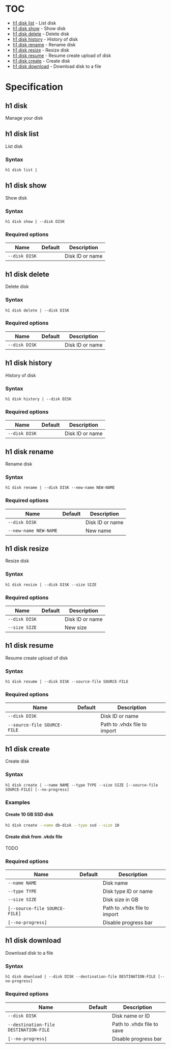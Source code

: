 # TOC

  * [h1 disk list](#h1-disk-list) - List disk
  * [h1 disk show](#h1-disk-show) - Show disk
  * [h1 disk delete](#h1-disk-delete) - Delete disk
  * [h1 disk history](#h1-disk-history) - History of disk
  * [h1 disk rename](#h1-disk-rename) - Rename disk
  * [h1 disk resize](#h1-disk-resize) - Resize disk
  * [h1 disk resume](#h1-disk-resume) - Resume create upload of disk
  * [h1 disk create](#h1-disk-create) - Create disk
  * [h1 disk download](#h1-disk-download) - Download disk to a file


# Specification

## h1 disk

Manage your disk

## h1 disk list

List disk

### Syntax

```h1 disk list | ```

## h1 disk show

Show disk

### Syntax

```h1 disk show | --disk DISK```

### Required options

| Name | Default | Description |
| ---- | ------- | ----------- |
| ```--disk DISK``` |  | Disk ID or name |

## h1 disk delete

Delete disk

### Syntax

```h1 disk delete | --disk DISK```

### Required options

| Name | Default | Description |
| ---- | ------- | ----------- |
| ```--disk DISK``` |  | Disk ID or name |

## h1 disk history

History of disk

### Syntax

```h1 disk history | --disk DISK```

### Required options

| Name | Default | Description |
| ---- | ------- | ----------- |
| ```--disk DISK``` |  | Disk ID or name |

## h1 disk rename

Rename disk

### Syntax

```h1 disk rename | --disk DISK --new-name NEW-NAME```

### Required options

| Name | Default | Description |
| ---- | ------- | ----------- |
| ```--disk DISK``` |  | Disk ID or name |
| ```--new-name NEW-NAME``` |  | New name |

## h1 disk resize

Resize disk

### Syntax

```h1 disk resize | --disk DISK --size SIZE```

### Required options

| Name | Default | Description |
| ---- | ------- | ----------- |
| ```--disk DISK``` |  | Disk ID or name |
| ```--size SIZE``` |  | New size |

## h1 disk resume

Resume create upload of disk

### Syntax

```h1 disk resume | --disk DISK --source-file SOURCE-FILE```

### Required options

| Name | Default | Description |
| ---- | ------- | ----------- |
| ```--disk DISK``` |  | Disk ID or name |
| ```--source-file SOURCE-FILE``` |  | Path to .vhdx file to import |

## h1 disk create

Create disk

### Syntax

```h1 disk create | --name NAME --type TYPE --size SIZE [--source-file SOURCE-FILE] [--no-progress]```

### Examples

#### Create 10 GB SSD disk

```bash
h1 disk create --name db-disk --type ssd --size 10
```

#### Create disk from .vkdx file

TODO

### Required options

| Name | Default | Description |
| ---- | ------- | ----------- |
| ```--name NAME``` |  | Disk name |
| ```--type TYPE``` |  | Disk type ID or name |
| ```--size SIZE``` |  | Disk size in GB |
| ```[--source-file SOURCE-FILE]``` |  | Path to .vhdx file to import |
| ```[--no-progress]``` |  | Disable progress bar |

## h1 disk download

Download disk to a file

### Syntax

```h1 disk download | --disk DISK --destination-file DESTINATION-FILE [--no-progress]```

### Required options

| Name | Default | Description |
| ---- | ------- | ----------- |
| ```--disk DISK``` |  | Disk name or ID |
| ```--destination-file DESTINATION-FILE``` |  | Path to .vhdx file to save |
| ```[--no-progress]``` |  | Disable progress bar |

